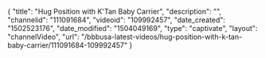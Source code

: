 {
    "title": "Hug Position with K'Tan Baby Carrier",
    "description": "",
    "channelid": "111091684",
    "videoid": "109992457",
    "date_created": "1502523176",
    "date_modified": "1504049169",
    "type": "captivate",
    "layout": "channelVideo",
    "url": "\/bbbusa-latest-videos\/hug-position-with-k-tan-baby-carrier\/111091684-109992457"
}